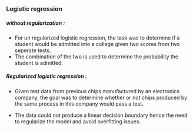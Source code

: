 ### Logistic regression

##### without regularization : 

- For un regularized logistic regression, the task was to determine 
  if a student would be admitted into a college given two scores from
  two seperate tests.
- The combination of the two is used to determine the probability the student is admitted.

##### Regularized logistic regression : 

- Given test data from previous chips manufactured by an electronics company, the goal 
   was to determine whether or not chips produced by the same process in this company 
   would pass a test.
   
- The data could not produce a linear decision boundary hence the need to regularize the 
    model and avoid overfitting issues.
